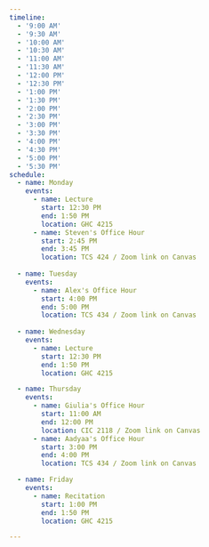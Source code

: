 ```yaml
---
timeline:
  - '9:00 AM'
  - '9:30 AM'
  - '10:00 AM'
  - '10:30 AM'
  - '11:00 AM'
  - '11:30 AM'
  - '12:00 PM'
  - '12:30 PM'
  - '1:00 PM'
  - '1:30 PM'
  - '2:00 PM'
  - '2:30 PM'
  - '3:00 PM'
  - '3:30 PM'
  - '4:00 PM'
  - '4:30 PM'
  - '5:00 PM'
  - '5:30 PM'
schedule:
  - name: Monday
    events:
      - name: Lecture
        start: 12:30 PM 
        end: 1:50 PM 
        location: GHC 4215
      - name: Steven's Office Hour
        start: 2:45 PM 
        end: 3:45 PM 
        location: TCS 424 / Zoom link on Canvas
      
  - name: Tuesday
    events:
      - name: Alex's Office Hour
        start: 4:00 PM
        end: 5:00 PM
        location: TCS 434 / Zoom link on Canvas
      
  - name: Wednesday
    events:
      - name: Lecture
        start: 12:30 PM
        end: 1:50 PM
        location: GHC 4215

  - name: Thursday
    events:
      - name: Giulia's Office Hour
        start: 11:00 AM
        end: 12:00 PM
        location: CIC 2118 / Zoom link on Canvas
      - name: Aadyaa's Office Hour
        start: 3:00 PM
        end: 4:00 PM
        location: TCS 434 / Zoom link on Canvas 

  - name: Friday
    events:
      - name: Recitation
        start: 1:00 PM
        end: 1:50 PM
        location: GHC 4215

---
```


